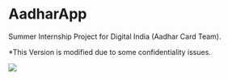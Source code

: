# AadharApp

Summer Internship Project for Digital India (Aadhar Card Team). 

*This Version is modified due to some confidentiality issues.

![](ezgif.com-resize(1).gif)
